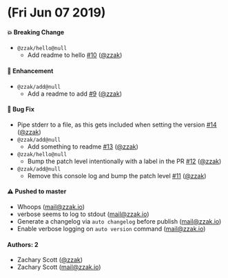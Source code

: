 # (Fri Jun 07 2019)

#### 💥  Breaking Change

- `@zzak/hello@null`
  - Add readme to hello [#10](https://github.com/zzak/box/pull/10) ([@zzak](https://github.com/zzak))

#### 🚀  Enhancement

- `@zzak/add@null`
  - Add a readme to add [#9](https://github.com/zzak/box/pull/9) ([@zzak](https://github.com/zzak))

#### 🐛  Bug Fix

- Pipe stderr to a file, as this gets included when setting the version [#14](https://github.com/zzak/box/pull/14) ([@zzak](https://github.com/zzak))
- `@zzak/add@null`
  - Add something to readme [#13](https://github.com/zzak/box/pull/13) ([@zzak](https://github.com/zzak))
- `@zzak/hello@null`
  - Bump the patch level intentionally with a label in the PR [#12](https://github.com/zzak/box/pull/12) ([@zzak](https://github.com/zzak))
- `@zzak/add@null`
  - Remove this console log and bump the patch level [#11](https://github.com/zzak/box/pull/11) ([@zzak](https://github.com/zzak))

#### ⚠️  Pushed to master

- Whoops  (mail@zzak.io)
- verbose seems to log to stdout  (mail@zzak.io)
- Generate a changelog via `auto changelog` before publish  (mail@zzak.io)
- Enable verbose logging on `auto version` command  (mail@zzak.io)

#### Authors: 2

- Zachary Scott ([@zzak](https://github.com/zzak))
- Zachary Scott (mail@zzak.io)